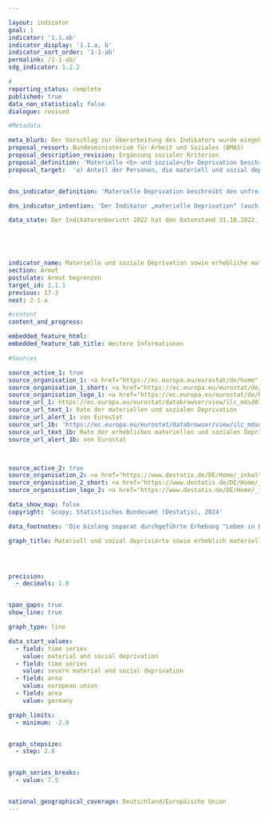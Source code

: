 ```yaml
---

layout: indicator        
goal: 1        
indicator: '1.1.ab'        
indicator_display: '1.1.a, b'        
indicator_sort_order: '1-1-ab'        
permalink: /1-1-ab/        
sdg_indicator: 1.2.2        

#
reporting_status: complete        
published: true        
data_non_statistical: false        
dialogue: revised

#Metadata    

meta_blurb: Der Vorschlag zur Überarbeitung des Indikators wurde eingebracht vom Bundesministerium für Arbeit und Soziales (BMAS).
proposal_ressort: Bundesministerium für Arbeit und Soziales (BMAS)
proposal_description_revision: Ergänzung sozialer Kriterien
proposal_definition: 'Materielle <b> und soziale</b> Deprivation beschreibt den unfreiwilligen Verzicht auf ausgewählten Konsum aufgrund finanzieller Probleme und den Mangel an bestimmten Gebrauchsgütern aus finanziellen Gründen. Beide Indikatoren geben den Anteil der Personen an der Gesamtbevölkerung an, die als materiell <b> und sozial</b> depriviert (1.1.a) <abbr title="beziehungsweise" tabindex="0">bzw.</abbr> als erheblich materiell <b> und sozial</b> depriviert (1.1.b) gelten. Die (erhebliche) materielle <b> und soziale</b> Entbehrung trifft für alle Menschen zu, deren Haushalt von <b>dreizehn</b> vorgegebenen Kriterien, welche die finanziellen Einschränkungen des Haushalts widerspiegeln, mindestens <b>fünf</b> (erheblich materiell <b> und soziale</b> depriviert: mindestens <b>sieben</b>) erfüllt.'
proposal_target:  'a) Anteil der Personen, die materiell und sozial depriviert sind, bis 2030 unter dem EU-Wert halten<br>b) Anteil der Personen, die erheblich materiell und sozial depriviert sind, bis 2030 unter dem EU-Wert halten'


dns_indicator_definition: 'Materielle Deprivation beschreibt den unfreiwilligen Verzicht auf ausgewählten Konsum aufgrund finanzieller Probleme und den Mangel an bestimmten Gebrauchsgütern aus finanziellen Gründen. Beide Indikatoren geben den Anteil der Personen an der Gesamtbevölkerung an, die als materiell depriviert (1.1.a) <abbr title="beziehungsweise" tabindex="0">bzw.</abbr> als erheblich materiell depriviert (1.1.b) gelten. Die (erhebliche) materielle Entbehrung trifft für alle Menschen zu, deren Haushalt von neun vorgegebenen Kriterien, welche die finanziellen Einschränkungen des Haushalts widerspiegeln, mindestens drei (erheblich materiell depriviert: mindestens vier) erfüllt.'        

dns_indicator_intention: 'Der Indikator „materielle Deprivation“ (auch: materielle Entbehrung) ist auch Teil der ausführlichen Armuts- und Reichtumsberichterstattung der Bundesregierung. Durch die Identifikation individueller Mangelsituationen soll er zur Abbildung armutsgefährdeter Lebenslagen dienen. Ziel der Bekämpfung „materieller Deprivation“ ist es, dass der Prozentsatz der Personen, die materiell depriviert <abbr title="beziehungsweise" tabindex="0">bzw.</abbr> erheblich materiell depriviert sind, jeweils unter dem Niveau der Europäischen Union (<abbr title="Europäische Union" tabindex="0">EU</abbr>) liegt.'        

data_state: Der Indikatorenbericht 2022 hat den Datenstand 31.10.2022. Die Daten auf dieser Plattform werden regelmäßig aktualisiert, sodass online aktuellere Daten verfügbar sein können als im <a href="https://dns-indikatoren.de/assets/Publikationen/Indikatorenberichte/2022.pdf">Indikatorenbericht 2022</a> veröffentlicht.



     

indicator_name: Materielle und soziale Deprivation sowie erhebliche materielle und soziale Deprivation          
section: Armut        
postulate: Armut begrenzen        
target_id: 1.1.1        
previous: 17-3        
next: 2-1-a       

#content         
content_and_progress:        

embedded_feature_html:
embedded_feature_tab_title: Weitere Informationen        

#Sources        

source_active_1: true
source_organisation_1: <a href="https://ec.europa.eu/eurostat/de/home" target="_blank" onclick="return confirm_alert('von Eurostat', 'De')">Eurostat</a>
source_organisation_1_short: <a href="https://ec.europa.eu/eurostat/de/home" target="_blank" onclick="return confirm_alert('von Eurostat', 'De')">Eurostat</a>
source_organisation_logo_1: <a href="https://ec.europa.eu/eurostat/de/home" target="_blank" onclick="return confirm_alert('von Eurostat', 'De')"><img src="https://dns-indikatoren.de/public/OrgImgDe/eurostat.png" alt="Eurostat" title=" Klicken Sie hier um zur Homepage der Organisation Eurostat zu gelangen." style="height:60px; width:148px; border:transparent"/></a>
source_url_1: https://ec.europa.eu/eurostat/databrowser/view/ilc_mdsd07__custom_9871045/default/table?lang=de'
source_url_text_1: Rate der materiellen und sozialen Deprivation
source_url_alert_1: von Eurostat
source_url_1b: 'https://ec.europa.eu/eurostat/databrowser/view/ilc_mdsd11__custom_9871444/default/table?lang=de'
source_url_text_1b: Rate der erheblichen materiellen und sozialen Deprivation
source_url_alert_1b: von Eurostat



source_active_2: true
source_organisation_2: <a href="https://www.destatis.de/DE/Home/_inhalt.html" target="_blank">Statistisches Bundesamt</a>
source_organisation_2_short: <a href="https://www.destatis.de/DE/Home/_inhalt.html" target="_blank">Statistisches Bundesamt</a>
source_organisation_logo_2: <a href="https://www.destatis.de/DE/Home/_inhalt.html" target="_blank"><img src="https://dns-indikatoren.de/public/OrgImgDe/destatis.png" alt="Statistisches Bundesamt" title=" Klicken Sie hier um zur Homepage der Organisation Statistisches Bundesamt zu gelangen." style="height:60px; width:148px; border:transparent"/></a>

data_show_map: false        
copyright: '&copy; Statistisches Bundesamt (Destatis), 2024'        

data_footnotes: 'Die bislang separat durchgeführte Erhebung "Leben in Europa" (<abbr title="EU-Statistics on Income and Living Conditions (Statistik über Einkommen und Lebensbedingungen)" tabindex="0">EU-SILC</abbr>) wurde 2020&nbsp;in den Mikrozensus als Unterstichprobe integriert. Durch den Wechsel von einer freiwilligen zu einer in Teilen auskunftspflichtigen Befragung verbunden mit einer neuen Stichprobenzusammensetzung sind ein Vergleich der Daten des Erhebungsjahres 2020&nbsp;mit den Vorjahren und die Berechnung der Wettersymbole nicht möglich (Zeitreihenbruch).<br>• Für die EU: 2019&nbsp;von <abbr title="European Statistical Office (Statistisches Amt der Europäischen Union)" tabindex="0">Eurostat</abbr> geschätzte Daten, ab 2020: <abbr title="Europäische Union mit 27&nbsp;Mitgliedsstaaten (ohne das Vereinigte Königreich)" tabindex="0">EU-27</abbr>&nbsp;(ohne Vereinigtes Königreich).'        

graph_title: Materiell und sozial deprivierte sowie erheblich materiell und sozial deprivierte Personen        




precision:
  - decimals: 1.0


span_gaps: true        
show_line: true        

graph_type: line        

data_start_values:
  - field: time series
    value: material and social deprivation
  - field: time series
    value: severe material and social deprivation
  - field: area
    value: european union
  - field: area
    value: germany        

graph_limits:
  - minimum: -2.0


graph_stepsize:
  - step: 2.0


graph_series_breaks:
  - value: 7.5


national_geographical_coverage: Deutschland/Europäische Union                
---
```

